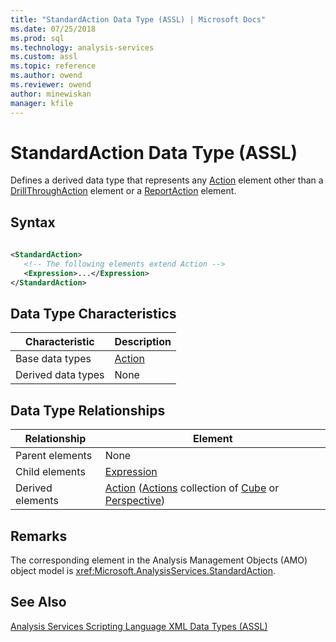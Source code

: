 ```yaml
---
title: "StandardAction Data Type (ASSL) | Microsoft Docs"
ms.date: 07/25/2018
ms.prod: sql
ms.technology: analysis-services
ms.custom: assl
ms.topic: reference
ms.author: owend
ms.reviewer: owend
author: minewiskan
manager: kfile
---
```

# StandardAction Data Type (ASSL)

  Defines a derived data type that represents any [Action](../objects/action-element-assl.md) element other than a [DrillThroughAction](drillthroughaction-data-type-assl.md) element or a [ReportAction](reportaction-data-type-assl.md) element.  
  
## Syntax  
  
```xml  
  
<StandardAction>  
   <!-- The following elements extend Action -->  
   <Expression>...</Expression>  
</StandardAction>  
```  
  
## Data Type Characteristics  
  
|Characteristic|Description|  
|--------------------|-----------------|  
|Base data types|[Action](action-data-type-assl.md)|  
|Derived data types|None|  
  
## Data Type Relationships  
  
|Relationship|Element|  
|------------------|-------------|  
|Parent elements|None|  
|Child elements|[Expression](../properties/expression-element-assl.md)|  
|Derived elements|[Action](../objects/action-element-assl.md) ([Actions](../collections/actions-element-assl.md) collection of [Cube](../objects/cube-element-assl.md) or [Perspective](../objects/perspective-element-assl.md))|  
  
## Remarks  
 The corresponding element in the Analysis Management Objects (AMO) object model is <xref:Microsoft.AnalysisServices.StandardAction>.  
  
## See Also  
 [Analysis Services Scripting Language XML Data Types &#40;ASSL&#41;](analysis-services-scripting-language-xml-data-types-assl.md)  
  
  
